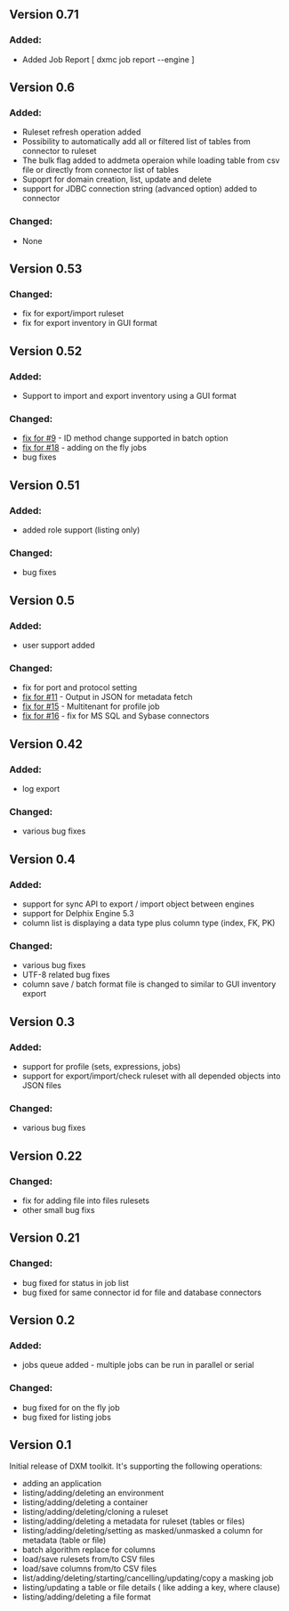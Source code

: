 ## Version 0.71

### Added:
 - Added Job Report [ dxmc job report --engine <enginename>]
 
## Version 0.6

### Added:
 - Ruleset refresh operation added
 - Possibility to automatically add all or filtered list of tables from connector to ruleset
 - The bulk flag added to addmeta operaion while loading table from csv file or directly from connector list of tables 
 - Supoprt for domain creation, list, update and delete
 - support for JDBC connection string (advanced option) added to connector 

### Changed:
 - None

## Version 0.53

### Changed:
 - fix for export/import ruleset
 - fix for export inventory in GUI format

## Version 0.52

### Added:
 - Support to import and export inventory using a GUI format

### Changed:
 - [fix for #9](https://github.com/delphix/dxm-toolkit/issues/9) - ID method change supported in batch option
 - [fix for #18](https://github.com/delphix/dxm-toolkit/issues/18) - adding on the fly jobs
 - bug fixes

## Version 0.51


### Added:
 - added role support (listing only)

### Changed:
 - bug fixes

## Version 0.5

### Added:
 - user support added

### Changed:
 - fix for port and protocol setting
 - [fix for #11](https://github.com/delphix/dxm-toolkit/issues/11) - Output in JSON for metadata fetch
 - [fix for #15](https://github.com/delphix/dxm-toolkit/issues/15) - Multitenant for profile job
 - [fix for #16](https://github.com/delphix/dxm-toolkit/issues/16) - fix for MS SQL and Sybase connectors



## Version 0.42

### Added:
 - log export

### Changed:
 - various bug fixes

## Version 0.4

### Added:
 - support for sync API to export / import object between engines
 - support for Delphix Engine 5.3
 - column list is displaying a data type plus column type (index, FK, PK)

### Changed:
 - various bug fixes
 - UTF-8 related bug fixes
 - column save / batch format file is changed to similar to GUI inventory export


## Version 0.3

### Added:
 - support for profile (sets, expressions, jobs)
 - support for export/import/check ruleset with all depended objects into JSON files  

### Changed:
 - various bug fixes
 
## Version 0.22

### Changed:
 - fix for adding file into files rulesets
 - other small bug fixs

## Version 0.21

### Changed:
 - bug fixed for status in job list
 - bug fixed for same connector id for file and database connectors

## Version 0.2

### Added:
 - jobs queue added - multiple jobs can be run in parallel or serial

### Changed:
 - bug fixed for on the fly job
 - bug fixed for listing jobs

## Version 0.1

Initial release of DXM toolkit.
It's supporting the following operations:

- adding an application
- listing/adding/deleting an environment
- listing/adding/deleting a container
- listing/adding/deleting/cloning a ruleset
- listing/adding/deleting a metadata for ruleset (tables or files)
- listing/adding/deleting/setting as masked/unmasked a column for metadata (table or file)
- batch algorithm replace for columns
- load/save rulesets from/to CSV files
- load/save columns from/to CSV files
- list/adding/deleting/starting/cancelling/updating/copy a masking job
- listing/updating a table or file details ( like adding a key, where clause)
- listing/adding/deleting a file format
